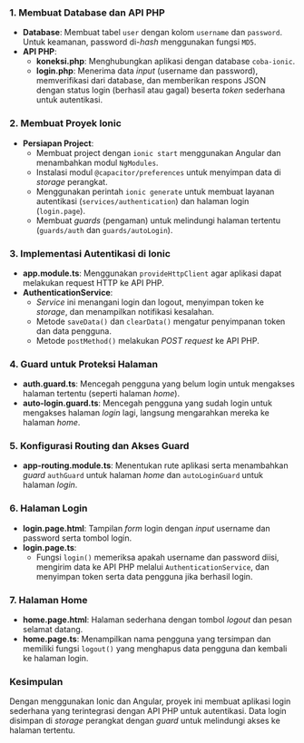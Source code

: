 ### 1. **Membuat Database dan API PHP**
   - **Database**: Membuat tabel `user` dengan kolom `username` dan `password`. Untuk keamanan, password di-*hash* menggunakan fungsi `MD5`.
   - **API PHP**:
     - **koneksi.php**: Menghubungkan aplikasi dengan database `coba-ionic`.
     - **login.php**: Menerima data *input* (username dan password), memverifikasi dari database, dan memberikan respons JSON dengan status login (berhasil atau gagal) beserta *token* sederhana untuk autentikasi.

### 2. **Membuat Proyek Ionic**
   - **Persiapan Project**:
     - Membuat project dengan `ionic start` menggunakan Angular dan menambahkan modul `NgModules`.
     - Instalasi modul `@capacitor/preferences` untuk menyimpan data di *storage* perangkat.
     - Menggunakan perintah `ionic generate` untuk membuat layanan autentikasi (`services/authentication`) dan halaman login (`login.page`).
     - Membuat *guards* (pengaman) untuk melindungi halaman tertentu (`guards/auth` dan `guards/autoLogin`).

### 3. **Implementasi Autentikasi di Ionic**
   - **app.module.ts**: Menggunakan `provideHttpClient` agar aplikasi dapat melakukan request HTTP ke API PHP.
   - **AuthenticationService**:
     - *Service* ini menangani login dan logout, menyimpan token ke *storage*, dan menampilkan notifikasi kesalahan.
     - Metode `saveData()` dan `clearData()` mengatur penyimpanan token dan data pengguna.
     - Metode `postMethod()` melakukan *POST request* ke API PHP.

### 4. **Guard untuk Proteksi Halaman**
   - **auth.guard.ts**: Mencegah pengguna yang belum login untuk mengakses halaman tertentu (seperti halaman *home*).
   - **auto-login.guard.ts**: Mencegah pengguna yang sudah login untuk mengakses halaman *login* lagi, langsung mengarahkan mereka ke halaman *home*.

### 5. **Konfigurasi Routing dan Akses Guard**
   - **app-routing.module.ts**: Menentukan rute aplikasi serta menambahkan *guard* `authGuard` untuk halaman *home* dan `autoLoginGuard` untuk halaman *login*.

### 6. **Halaman Login**
   - **login.page.html**: Tampilan *form* login dengan *input* username dan password serta tombol login.
   - **login.page.ts**:
     - Fungsi `login()` memeriksa apakah username dan password diisi, mengirim data ke API PHP melalui `AuthenticationService`, dan menyimpan token serta data pengguna jika berhasil login.

### 7. **Halaman Home**
   - **home.page.html**: Halaman sederhana dengan tombol *logout* dan pesan selamat datang.
   - **home.page.ts**: Menampilkan nama pengguna yang tersimpan dan memiliki fungsi `logout()` yang menghapus data pengguna dan kembali ke halaman login.

### **Kesimpulan**
Dengan menggunakan Ionic dan Angular, proyek ini membuat aplikasi login sederhana yang terintegrasi dengan API PHP untuk autentikasi. Data login disimpan di *storage* perangkat dengan *guard* untuk melindungi akses ke halaman tertentu.
